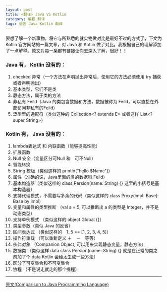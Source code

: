 ```yaml
---
layout: post
title: <翻译> Java VS Kotlin
category: 编程 翻译
tags: 语言 Java Kotlin 翻译
---
```


要想了解一个新事物，将它与所熟悉的就实物做对比是最好不过的方式了，下文为 Kotlin 官方网站的一篇文章，对 Java 和 Kotlin 做了对比。我根据自己的理解添加了一点解释。原文对每一条都有链接让你去深入了解，很好！！

### Java 有， Kotlin 没有的：

1. checked 异常（一个方法在声明抛出异常后，使用它的方法必须使用 try 捕获或者声明抛出）
2. 基本类型，它们不是类
3. 静态方法，属于类的方法
4. 非私有 Feild（Java 的类包含数据和方法，数据被称为 Feild，可以直接在外部访问非私有的Feild）
5. 泛型里的通配符（类似这种的 Collection<? extends E> 或者这样 List<? super String>）

### Kotlin 有， Java 没有的：

1. lambda表达式 和 内联函数（能够提高性能）
2. 扩展函数
3. Null 安全（变量区分可Null 和　可不Null）
4. 智能转换
5. String 模板（类似这样的 println("hello $Name"))
6. 属性（准确的说，Java里面的类的数据叫 Feild）
7. 基本构造器（类似这样的 class Persion(name: String) {} 这里的小括号是基本构造器）
8. 支持代理模式，不需要写多余的代码（类似这样的 class Proxy(impl: Base): Base by impl)
9. 变量和属性的类型推断 （val a = 5, 可以推断出 a 的类型是 Integer，并不是动态类型）
10. 支持单例模式 （类似这样的 object Global {}）
11. 类型参数（类似 Java 的反省）
12. 区间表达式 （类似这样的　1..5 == [1, 2, 3, 4, 5]）
13. 操作符重载 （可以重新定义 ＋　－　等等）
14. 伙伴对象 （Companion Object, 可以用来实现静态变量，静态方法）
15. 数据类 （类似这样 data class Persion(name: String) {} 就是在正常的类之前加了个 data Kotlin 会给太生成一些方法）
16. 区分了可变集合和不可变集合
17. 协程 （不是说走就走的那个携程）

---
[原文(Comparison to Java Programming Language)](http://kotlinlang.org/docs/reference/comparison-to-java.html)
